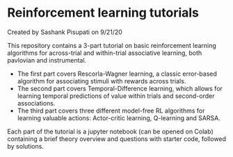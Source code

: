 # Reinforcement learning tutorials
Created by Sashank Pisupati on 9/21/20

This repository contains a 3-part tutorial on basic reinforcement learning algorithms for across-trial and within-trial associative learning, both pavlovian and instrumental.
* The first part covers Rescorla-Wagner learning, a classic error-based algorithm for associating stimuli with rewards across trials. 
* The second part covers Temporal-Difference learning, which allows for learning temporal predictions of value within trials and second-order associations.
* The third part covers three different model-free RL algorithms for learning valuable actions: Actor-critic learning, Q-learning and SARSA.

Each part of the tutorial is a jupyter notebook (can be opened on Colab) containing a brief theory overview and questions with starter code, followed by solutions. 
